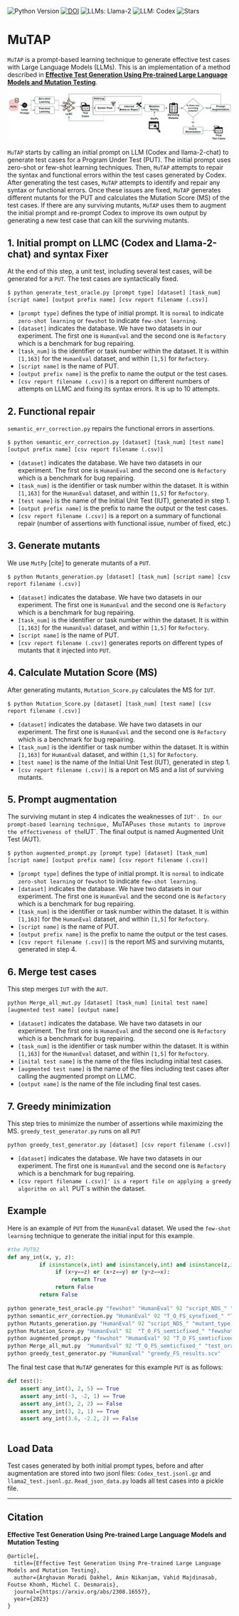 ![Python Version](https://img.shields.io/badge/python-3.8%20|%203.9%20|%203.10-blue)
[![DOI](https://zenodo.org/badge/DOI/10.1234/zenodo.123456.svg)](https://doi.org/10.1016/j.infsof.2024.107468)
![LLMs: Llama-2 ](https://img.shields.io/badge/LLM-Llama--2-green?logo=meta)
![LLM: Codex](https://img.shields.io/badge/LLM-GPT--4-blue?logo=openai)
![Stars](https://img.shields.io/github/stars/ExpertiseModel/MuTAP?style=social)
# MuTAP

`MuTAP` is a prompt-based learning technique to generate effective test cases with Large Language Models (LLMs). This is an implementation of a method described in <a href="https://arxiv.org/abs/2308.16557"><strong>Effective Test Generation Using Pre-trained Large Language Models and Mutation Testing</strong></a>. <br />

![](https://github.com/ExpertiseModel/MuTAP/blob/master/MuTAP_diagram.png)

`MuTAP` starts by calling an initial prompt on LLM (Codex and llama-2-chat) to generate test cases for a Program Under Test (PUT). The initial prompt uses zero-shot or few-shot learning techniques. Then, `MuTAP` attempts to repair the syntax and functional errors within the test cases generated by Codex. After generating the test cases, `MuTAP` attempts to identify and repair any syntax or functional errors. Once these issues are fixed, `MuTAP` generates different mutants for the PUT and calculates the Mutation Score (MS) of the test cases. If there are any surviving mutants, `MuTAP` uses them to augment the initial prompt and re-prompt Codex to improve its own output by generating a new test case that can kill the surviving mutants.<br />


## 1. Initial prompt on LLMC (Codex and Llama-2-chat) and syntax Fixer
At the end of this step, a unit test, including several test cases, will be generated for a `PUT`. The test cases are syntactically fixed.
```
$ python generate_test_oracle.py [prompt type] [dataset] [task_num] [script name] [output prefix name] [csv report filename (.csv)]
```
- `[prompt type]` defines the type of initial prompt. It is `normal` to indicate `zero-shot learning` or `fewshot` to indicate `few-shot learning`.
- `[dataset]` indicates the database. We have two datasets in our experiment. The first one is `HumanEval` and the second one is `Refactory` which is a benchmark for bug repairing.
- `[task_num]` is the identifier or task number within the dataset. It is within `[1,163]` for the `HumanEval` dataset, and within `[1,5]` for `Refactory`.
- `[script name]` is the name of PUT.
- `[output prefix name]` is the prefix to name the output or the test cases.
- `[csv report filename (.csv)]` is a report on different numbers of attempts on LLMC and fixing its syntax errors. It is up to 10 attempts. 

## 2. Functional repair
`semantic_err_correction.py` repairs the functional errors in assertions.
```
$ python semantic_err_correction.py [dataset] [task_num] [test name] [output prefix name] [csv report filename (.csv)]
```
- `[dataset]` indicates the database. We have two datasets in our experiment. The first one is `HumanEval` and the second one is `Refactory` which is a benchmark for bug repairing.
- `[task_num]` is the identifier or task number within the dataset. It is within `[1,163]` for the `HumanEval` dataset, and within `[1,5]` for `Refoctory`.
- `[test name]` is the name of the Initial Unit Test (IUT), generated in step 1.
- `[output prefix name]` is the prefix to name the output or the test cases.
- `[csv report filename (.csv)]` is a report on a summary of functional repair (number of assertions with functional issue, number of fixed, etc.) 

## 3. Generate mutants
We use `MutPy` [cite] to generate mutants of a `PUT`.
```
$ python Mutants_generation.py [dataset] [task_num] [script name] [csv report filename (.csv)]
```
- `[dataset]` indicates the database. We have two datasets in our experiment. The first one is `HumanEval` and the second one is `Refactory` which is a benchmark for bug repairing.
- `[task_num]` is the identifier or task number within the dataset. It is within `[1,163]` for the `HumanEval` dataset, and within `[1,5]` for `Refoctory`.
- `[script name]` is the name of PUT.
- `[csv report filename (.csv)]` generates reports on different types of mutants that it injected into `PUT`.

## 4. Calculate Mutation Score (MS)
After generating mutants, `Mutation_Score.py` calculates the MS for `IUT`.
```
$ python Mutation_Score.py [dataset] [task_num] [test name] [csv report filename (.csv)]
```
- `[dataset]` indicates the database. We have two datasets in our experiment. The first one is `HumanEval` and the second one is `Refactory` which is a benchmark for bug repairing.
- `[task_num]` is the identifier or task number within the dataset. It is within `[1,163]` for `HumanEval` dataset, and within `[1,5]` for `Refoctory`.
- `[test name]` is the name of the Initial Unit Test (IUT), generated in step 1.
- `[csv report filename (.csv)]` is a report on MS and a list of surviving mutants.

## 5. Prompt augmentation
The surviving mutant in step 4 indicates the weaknesses of `IUT'. In our prompt-based learning technique, `MuTAP` uses those mutants to improve the effectiveness of the `IUT`. The final output is named Augmented Unit Test (AUT).
```
$ python augmented_prompt.py [prompt type] [dataset] [task_num] [script name] [output prefix name] [csv report filename (.csv)]
```
- `[prompt type]` defines the type of initial prompt. It is `normal` to indicate `zero-shot learning` or `fewshot` to indicate `few-shot learning`.
- `[dataset]` indicates the database. We have two datasets in our experiment. The first one is `HumanEval` and the second one is `Refactory` which is a benchmark for bug repairing.
- `[task_num]` is the identifier or task number within the dataset. It is within `[1,163]` for the `HumanEval` dataset, and within `[1,5]` for `Refoctory`.
- `[script name]` is the name of PUT.
- `[output prefix name]` is the prefix to name the output or the test cases.
- `[csv report filename (.csv)]` is the report MS and surviving mutants, generated in step 4.

## 6. Merge test cases
This step merges `IUT` with the `AUT`.
```
python Merge_all_mut.py [dataset] [task_num] [inital test name] [augmented test name] [output name]
```
- `[dataset]` indicates the database. We have two datasets in our experiment. The first one is `HumanEval` and the second one is `Refactory` which is a benchmark for bug repairing.
- `[task_num]` is the identifier or task number within the dataset. It is within `[1,163]` for the `HumanEval` dataset, and within `[1,5]` for `Refoctory`.
- `[inital test name]` is the name of the files including initial test cases.
- `[augmented test name]` is the name of the files including test cases after calling the augmented prompt on LLMC.
- `[output name]` is the name of the file including final test cases.

## 7. Greedy minimization
This step tries to minimize the number of assertions while maximizing the MS. `greedy_test_generator.py` runs on all `PUT`
```
python greedy_test_generator.py [dataset] [csv report filename (.csv)]
```
- `[dataset]` indicates the database. We have two datasets in our experiment. The first one is `HumanEval` and the second one is `Refactory` which is a benchmark for bug repairing.
- `[csv report filename (.csv)]' is a report file on applying a greedy algorithm on all `PUT`s within the dataset.
## Example
Here is an example of `PUT` from the `HumanEval` dataset. We used the `few-shot learning` technique to generate the initial input for this example.

```python
#the PUT92
def any_int(x, y, z): 
          if isinstance(x,int) and isinstance(y,int) and isinstance(z,int):    
               if (x+y==z) or (x+z==y) or (y+z==x):           
                    return True       
               return False   
          return False
```
```python
python generate_test_oracle.py "fewshot" "HumanEval" 92 "script_NDS_" "T_O_FS_synxfixed_" "fewshot_synx_fix.csv"
python semantic_err_correction.py "HumanEval" 92 "T_O_FS_synxfixed_" "T_O_FS_semticfixed_" "fewshot_semantic_fix.csv"
python Mutants_generation.py "HumanEval" 92 "script_NDS_" "mutant_type.csv"
python Mutation_Score.py "HumanEval" 92  "T_O_FS_semticfixed_" "fewshot_mutant_score.csv"
python augmented_prompt.py "fewshot" "HumanEval" 92 "T_O_FS_semticfixed_" "test_oracle_FS_Mut_" "fewshot_mutant_score.csv"
python Merge_all_mut.py  "HumanEval" 92 "T_O_FS_semticfixed_" "test_oracle_FS_Mut_" "T_O_FS_Mut_all_"
python greedy_test_generator.py "HumanEval" "greedy_FS_results.scv"
```

The final test case that `MuTAP` generates for this example `PUT` is as follows:
```python
def test():
    assert any_int(3, 2, 5) == True
    assert any_int(-3, -2, 1) == True
    assert any_int(3, 2, 2) == False
    assert any_int(3, 2, 1) == True
    assert any_int(3.6, -2.2, 2) == False
    
  ```
## Load Data
Test cases generated by both initial prompt types, before and after augmentation are stored into two jsonl files: `Codex_test.jsonl.gz` and `llama2_test.jsonl.gz`.
`Read_json_data.py` loads all test cases into a pickle file.


-------------------------------------------------------------------------------------------------------------------------------------------------
## Citation
<strong>Effective Test Generation Using Pre-trained Large Language Models and Mutation Testing</strong>
```
@article{,
  title={Effective Test Generation Using Pre-trained Large Language Models and Mutation Testing},
  author={Arghavan Moradi Dakhel, Amin Nikanjam, Vahid Majdinasab, Foutse Khomh, Michel C. Desmarais},
  journal={https://arxiv.org/abs/2308.16557},
  year={2023}
}
```

    

